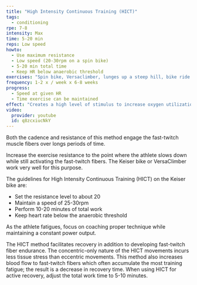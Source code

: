 ```yaml
---
title: "High Intensity Continuous Training (HICT)"
tags:
  - conditioning
rpe: 7-8
intensity: Max
time: 5-20 min
reps: Low speed
howto:
  - Use maximum resistance
  - Low speed (20-30rpm on a spin bike)
  - 5-20 min total time
  - Keep HR below anaerobic threshold
exercises: "Spin bike, Versaclimber, lunges up a steep hill, bike ride up a steep hill, box step-ups, etc."
frequency: 1-2 x / week x 6-8 weeks
progress:
  - Speed at given HR
  - Time exercise can be maintained
effect: "Creates a high level of stimulus to increase oxygen utilization and improve endurance of the moderate threshold fast-twitch muscle fibers."
video:
  provider: youtube
  id: q8zcxiucNkY
---
```


Both the cadence and resistance of this method engage the fast-twitch muscle fibers over
longs periods of time.

Increase the exercise resistance to the point where the athlete slows down while still
activating the fast-twitch fibers. The Keiser bike or VersaClimber work very well for this
purpose.

The guidelines for High Intensity Continuous Training (HICT) on the Keiser bike are:

- Set the resistance level to about 20
- Maintain a speed of 25-30rpm
- Perform 10-20 minutes of total work
- Keep heart rate below the anaerobic threshold

As the athlete fatigues, focus on coaching proper technique while maintaining a constant
power output.

The HICT method facilitates recovery in addition to developing fast-twitch fiber endurance.
The concentric-only nature of the HICT movements incurs less tissue stress than eccentric
movements. This method also increases blood flow to fast-twitch fibers which often
accumulate the most training fatigue; the result is a decrease in recovery time.
When using HICT for active recovery, adjust the total work time to 5-10 minutes.

